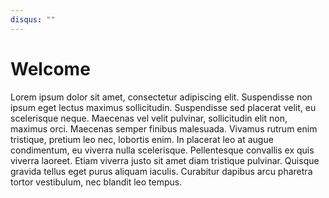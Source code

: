 ```yaml
---
disqus: ""
---
```


# Welcome

Lorem ipsum dolor sit amet, consectetur adipiscing elit. Suspendisse non ipsum eget lectus maximus sollicitudin. Suspendisse sed placerat velit, eu scelerisque neque. Maecenas vel velit pulvinar, sollicitudin elit non, maximus orci. Maecenas semper finibus malesuada. Vivamus rutrum enim tristique, pretium leo nec, lobortis enim. In placerat leo at augue condimentum, eu viverra nulla scelerisque. Pellentesque convallis ex quis viverra laoreet. Etiam viverra justo sit amet diam tristique pulvinar. Quisque gravida tellus eget purus aliquam iaculis. Curabitur dapibus arcu pharetra tortor vestibulum, nec blandit leo tempus.